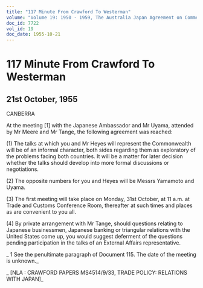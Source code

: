 ```yaml
---
title: "117 Minute From Crawford To Westerman"
volume: "Volume 19: 1950 - 1959, The Australia Japan Agreement on Commerce"
doc_id: 7722
vol_id: 19
doc_date: 1955-10-21
---
```


# 117 Minute From Crawford To Westerman

## 21st October, 1955

CANBERRA

At the meeting [1] with the Japanese Ambassador and Mr Uyama, attended by Mr Meere and Mr Tange, the following agreement was reached:

(1) The talks at which you and Mr Heyes will represent the Commonwealth will be of an informal character, both sides regarding them as exploratory of the problems facing both countries. It will be a matter for later decision whether the talks should develop into more formal discussions or negotiations.

(2) The opposite numbers for you and Heyes will be Messrs Yamamoto and Uyama.

(3) The first meeting will take place on Monday, 31st October, at 11 a.m. at Trade and Customs Conference Room, thereafter at such times and places as are convenient to you all.

(4) By private arrangement with Mr Tange, should questions relating to Japanese businessmen, Japanese banking or triangular relations with the United States come up, you would suggest deferment of the questions pending participation in the talks of an External Affairs representative.

_ 1 See the penultimate paragraph of Document 115. The date of the meeting is unknown._

_ [NLA : CRAWFORD PAPERS MS4514/9/33, TRADE POLICY: RELATIONS WITH JAPAN]_
